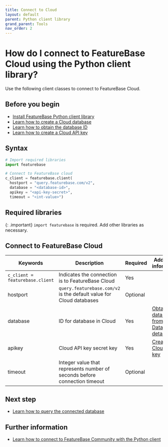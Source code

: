 ```yaml
---
title: Connect to Cloud
layout: default
parent: Python client library
grand_parent: Tools
nav_order: 2
---
```


# How do I connect to FeatureBase Cloud using the Python client library?

Use the following client classes to connect to FeatureBase Cloud.

## Before you begin

* [Install FeatureBase Python client library](/docs/tools/python-client-library/python-client-install)
* [Learn how to create a Cloud database](/docs/cloud/cloud-databases/cloud-db-manage)
* [Learn how to obtain the database ID](/docs/cloud/cloud-databases/cloud-db-details)
* [Learn how to create a Cloud API key](/docs/cloud/cloud-authentication/cloud-auth-create-key)

## Syntax

```py
# Import required libraries
import featurebase

# Connect to FeatureBase cloud
c_client = featurebase.client(
  hostport = "query.featurebase.com/v2",
  database = "<database-id>",
  apikey = "<api-key-secret>",
  timeout = "<int-value>")
```

## Required libraries

{: .important}
`import featurebase` is required. Add other libraries as necessary.

## Connect to FeatureBase Cloud

| Keywords | Description | Required | Additional information |
|---|---|---|---|
| `c_client = featurebase.client` | Indicates the connection is to FeatureBase Cloud | Yes |  |
| hostport | `query.featurebase.com/v2` is the default value for Cloud databases | Optional |  |
| database | ID for database in Cloud | Yes | [Obtain database ID from Database details](/docs/cloud/cloud-databases/cloud-db-details) |
| apikey | Cloud API key secret key | Yes | [Create a Cloud API key](/docs/cloud/cloud-authentication/cloud-auth-create-key) |
| timeout | Integer value that represents number of seconds before connection timeout | Optional |  |

## Next step

* [Learn how to query the connected database](/docs/tools/python-client-library/python-client-query)

## Further information

* [Learn how to connect to FeatureBase Community with the Python client](/docs/tools/python-client-library/python-client-connect-community)
